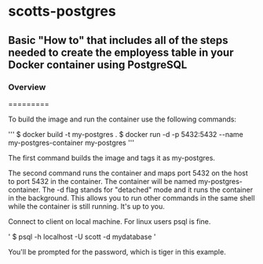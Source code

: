 # scotts-postgres

## Basic "How to" that includes all of the steps needed to create the employess table in your Docker container using PostgreSQL

### Overview
=========

To build the image and run the container use the following commands:

'''
$ docker build -t my-postgres .
$ docker run -d -p 5432:5432 --name my-postgres-container my-postgres
'''


The first command builds the image and tags it as my-postgres.

The second command runs the container and maps port 5432 on the host to port 5432 in the container. The container will be named my-postgres-container. The -d flag stands for "detached" mode and it runs the container in the background. This allows you to run other commands in the same shell while the container is still running. It's up to you.

Connect to client on local machine. For linux users psql is fine.


'
$ psql -h localhost -U scott -d mydatabase
'


You'll be prompted for the password, which is tiger in this example.

